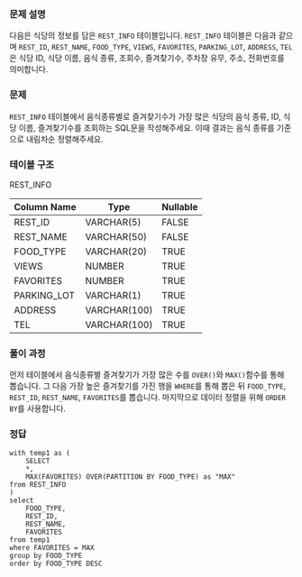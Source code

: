 <h3 id="문제-설명">문제 설명</h3>
<p>다음은 식당의 정보를 담은 <code>REST_INFO</code> 테이블입니다. <code>REST_INFO</code> 테이블은 다음과 같으며 <code>REST_ID</code>, <code>REST_NAME</code>, <code>FOOD_TYPE</code>, <code>VIEWS</code>, <code>FAVORITES</code>, <code>PARKING_LOT</code>, <code>ADDRESS</code>, <code>TEL</code>은 식당 ID, 식당 이름, 음식 종류, 조회수, 즐겨찾기수, 주차장 유무, 주소, 전화번호를 의미합니다.</p>
<h3 id="문제">문제</h3>
<p><code>REST_INFO</code> 테이블에서 음식종류별로 즐겨찾기수가 가장 많은 식당의 음식 종류, ID, 식당 이름, 즐겨찾기수를 조회하는 SQL문을 작성해주세요. 이때 결과는 음식 종류를 기준으로 내림차순 정렬해주세요.</p>
<h3 id="테이블-구조">테이블 구조</h3>
<p>REST_INFO</p>
<table>
<thead>
<tr>
<th>Column Name</th>
<th>Type</th>
<th>Nullable</th>
</tr>
</thead>
<tbody><tr>
<td>REST_ID</td>
<td>VARCHAR(5)</td>
<td>FALSE</td>
</tr>
<tr>
<td>REST_NAME</td>
<td>VARCHAR(50)</td>
<td>FALSE</td>
</tr>
<tr>
<td>FOOD_TYPE</td>
<td>VARCHAR(20)</td>
<td>TRUE</td>
</tr>
<tr>
<td>VIEWS</td>
<td>NUMBER</td>
<td>TRUE</td>
</tr>
<tr>
<td>FAVORITES</td>
<td>NUMBER</td>
<td>TRUE</td>
</tr>
<tr>
<td>PARKING_LOT</td>
<td>VARCHAR(1)</td>
<td>TRUE</td>
</tr>
<tr>
<td>ADDRESS</td>
<td>VARCHAR(100)</td>
<td>TRUE</td>
</tr>
<tr>
<td>TEL</td>
<td>VARCHAR(100)</td>
<td>TRUE</td>
</tr>
</tbody></table>
<h3 id="풀이-과정">풀이 과정</h3>
<p>먼저 테이블에서 음식종류별 즐겨찾기가 가장 많은 수를 <code>OVER()</code>와 <code>MAX()</code>함수를 통해 뽑습니다. 그 다음 가장 높은 즐겨찾기를 가진 행을 <code>WHERE</code>를 통해 뽑은 뒤 <code>FOOD_TYPE</code>, <code>REST_ID</code>, <code>REST_NAME</code>, <code>FAVORITES</code>를 뽑습니다. 마지막으로 데이터 정렬을 위해 <code>ORDER BY</code>를 사용합니다.</p>
<h3 id="정답">정답</h3>
<pre><code class="language-sql">with temp1 as (
    SELECT
    *,
    MAX(FAVORITES) OVER(PARTITION BY FOOD_TYPE) as &quot;MAX&quot;
from REST_INFO
)
select
    FOOD_TYPE,
    REST_ID,
    REST_NAME,
    FAVORITES
from temp1
where FAVORITES = MAX
group by FOOD_TYPE
order by FOOD_TYPE DESC</code></pre>